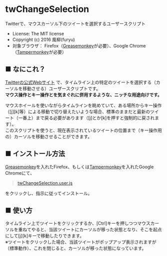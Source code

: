 twChangeSelection
=================
Twitterで、マウスカーソル下のツイートを選択するユーザースクリプト  
- License: The MIT license  
- Copyright (c) 2016 風柳(furyu)  
- 対象ブラウザ： Firefox（[Greasemonkey](https://addons.mozilla.org/ja/firefox/addon/greasemonkey/)が必要）、Google Chrome（[Tampermonkey](https://chrome.google.com/webstore/detail/tampermonkey/dhdgffkkebhmkfjojejmpbldmpobfkfo?hl=ja)が必要）


■ なにこれ？
---
[Twitterの公式Webサイト](https://twitter.com/) で、タイムライン上の特定のツイートを選択する（カーソルを移動させる）ユーザースクリプトです。  
**マウス操作とキー操作とを気まぐれに併用するような、ニッチな用途向けです。**  
  
マウスホイールを使いながらタイムラインを眺めていて、ある場所からキー操作（[j][k]等）による移動で切り替えたいような場合、標準のままだと最新のツイート（一番上）まで戻る必要があります（[j]とか[k]を押すと強制的に戻されます）。  
このスクリプトを使うと、現在表示されているツイートの位置まで（キー操作用の）カーソルを移動させることができます。  


■ インストール方法
---
[Greasemonkey](https://addons.mozilla.org/ja/firefox/addon/greasemonkey/)を入れたFirefox、もしくは[Tampermonkey](https://chrome.google.com/webstore/detail/tampermonkey/dhdgffkkebhmkfjojejmpbldmpobfkfo?hl=ja)を入れたGoogle Chromeにて、  

> [twChangeSelection.user.js](https://github.com/furyutei/twChangeSelection/raw/master/twChangeSelection.user.js)  

をクリックし、指示に従ってインストール。  


■ 使い方
---
タイムライン上でツイートをクリックするか、[Ctrl]キーを押しつつマウスカーソルを重ねてやると、当該ツイートにカーソルが移った状態となり、そこを起点にして[j][k]キーで移動したりできます。  
※ツイートをクリックした場合、当該ツイートがポップアップ表示されますが（標準動作）、これを閉じると、カーソルが移った状態になっています。  
